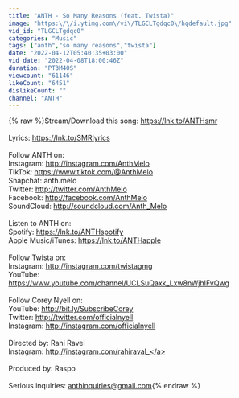 ```yaml
---
title: "ANTH - So Many Reasons (feat. Twista)"
image: "https:\/\/i.ytimg.com\/vi\/TLGCLTgdqc0\/hqdefault.jpg"
vid_id: "TLGCLTgdqc0"
categories: "Music"
tags: ["anth","so many reasons","twista"]
date: "2022-04-12T05:40:35+03:00"
vid_date: "2022-04-08T18:00:46Z"
duration: "PT3M40S"
viewcount: "61146"
likeCount: "6451"
dislikeCount: ""
channel: "ANTH"
---
```

{% raw %}Stream/Download this song: <a rel="nofollow" target="blank" href="https://lnk.to/ANTHsmr">https://lnk.to/ANTHsmr</a><br /><br />Lyrics: <a rel="nofollow" target="blank" href="https://lnk.to/SMRlyrics">https://lnk.to/SMRlyrics</a><br /><br />Follow ANTH on:<br />Instagram: <a rel="nofollow" target="blank" href="http://instagram.com/AnthMelo​">http://instagram.com/AnthMelo​</a><br />TikTok: <a rel="nofollow" target="blank" href="https://www.tiktok.com/@AnthMelo">https://www.tiktok.com/@AnthMelo</a><br />Snapchat: anth.melo<br />Twitter: <a rel="nofollow" target="blank" href="http://twitter.com/AnthMelo​">http://twitter.com/AnthMelo​</a><br />Facebook: <a rel="nofollow" target="blank" href="http://facebook.com/AnthMelo​">http://facebook.com/AnthMelo​</a><br />SoundCloud: <a rel="nofollow" target="blank" href="http://soundcloud.com/Anth_Melo​">http://soundcloud.com/Anth_Melo​</a><br /><br />Listen to ANTH on:<br />Spotify: <a rel="nofollow" target="blank" href="https://lnk.to/ANTHspotify">https://lnk.to/ANTHspotify</a><br />Apple Music/iTunes: <a rel="nofollow" target="blank" href="https://lnk.to/ANTHapple">https://lnk.to/ANTHapple</a><br /><br />Follow Twista on:<br />Instagram: <a rel="nofollow" target="blank" href="http://instagram.com/twistagmg">http://instagram.com/twistagmg</a><br />YouTube: <a rel="nofollow" target="blank" href="https://www.youtube.com/channel/UCLSuQaxk_Lxw8nWjhIFvQwg">https://www.youtube.com/channel/UCLSuQaxk_Lxw8nWjhIFvQwg</a><br /><br />Follow Corey Nyell on:<br />YouTube: <a rel="nofollow" target="blank" href="http://bit.ly/SubscribeCorey​">http://bit.ly/SubscribeCorey​</a><br />Twitter: <a rel="nofollow" target="blank" href="http://twitter.com/officialnyell​">http://twitter.com/officialnyell​</a><br />Instagram: <a rel="nofollow" target="blank" href="http://instagram.com/officialnyell​">http://instagram.com/officialnyell​</a><br /><br />Directed by: Rahi Ravel<br />Instagram: <a rel="nofollow" target="blank" href="http://instagram.com/rahiraval_">http://instagram.com/rahiraval_</a><br /><br />Produced by: Raspo<br /><br />Serious inquiries: anthinquiries@gmail.com{% endraw %}

